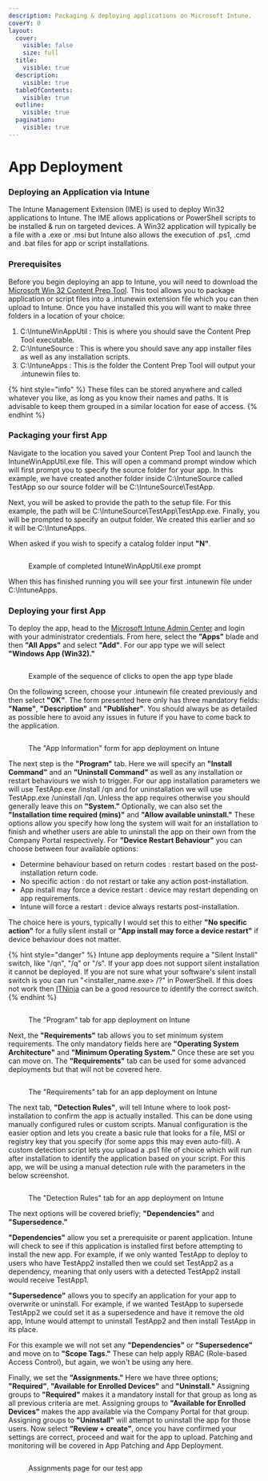 ```yaml
---
description: Packaging & deploying applications on Microsoft Intune.
coverY: 0
layout:
  cover:
    visible: false
    size: full
  title:
    visible: true
  description:
    visible: true
  tableOfContents:
    visible: true
  outline:
    visible: true
  pagination:
    visible: true
---
```


# App Deployment

### Deploying an Application via Intune

The Intune Management Extension (IME) is used to deploy Win32 applications to Intune. The IME allows applications or PowerShell scripts to be installed & run on targeted devices. A Win32 application will typically be a file with a .exe or .msi but Intune also allows the execution of .ps1, .cmd and .bat files for app or script installations.

### Prerequisites

Before you begin deploying an app to Intune, you will need to download the [Microsoft Win 32 Content Prep Tool](https://github.com/microsoft/Microsoft-Win32-Content-Prep-Tool). This tool allows you to package application or script files into a .intunewin extension file which you can then upload to Intune. Once you have installed this you will want to make three folders in a location of your choice:

1. C:\IntuneWinAppUtil : This is where you should save the Content Prep Tool executable.
2. C:\IntuneSource : This is where you should save any app installer files as well as any installation scripts.
3. C:\IntuneApps : This is the folder the Content Prep Tool will output your .intunewin files to.

{% hint style="info" %}
These files can be stored anywhere and called whatever you like, as long as you know their names and paths. It is advisable to keep them grouped in a similar location for ease of access.
{% endhint %}

### Packaging your first App

Navigate to the location you saved your Content Prep Tool and launch the IntuneWinAppUtil.exe file. This will open a command prompt window which will first prompt you to specify the source folder for your app. In this example, we have created another folder inside C:\IntuneSource called TestApp so our source folder will be C:\IntuneSource\TestApp.

Next, you will be asked to provide the path to the setup file. For this example, the path will be C:\IntuneSource\TestApp\TestApp.exe. Finally, you will be prompted to specify an output folder. We created this earlier and so it will be C:\IntuneApps.

When asked if you wish to specify a catalog folder input **"N"**.&#x20;

<figure><img src="../.gitbook/assets/app_deploy_1.png" alt=""><figcaption><p>Example of completed IntuneWinAppUtil.exe prompt</p></figcaption></figure>

When this has finished running you will see your first .intunewin file under C:\IntuneApps.

### Deploying your first App

To deploy the app, head to the [Microsoft Intune Admin Center](https://intune.microsoft.com) and login with your administrator credentials. From here, select the **"Apps"** blade and then **"All Apps"** and select **"Add"**. For our app type we will select **"Windows App (Win32)."**&#x20;

<figure><img src="../.gitbook/assets/app_deploy_2.png" alt=""><figcaption><p>Example of the sequence of clicks to open the app type blade</p></figcaption></figure>

On the following screen, choose your .intunewin file created previously and then select **"OK"**. The form presented here only has three mandatory fields: **"Name"**, **"Description"** and **"Publisher"**. You should always be as detailed as possible here to avoid any issues in future if you have to come back to the application.

<figure><img src="../.gitbook/assets/app_deploy_3.png" alt=""><figcaption><p>The "App Information" form for app deployment on Intune</p></figcaption></figure>

The next step is the **"Program"** tab. Here we will specify an **"Install Command"** and an **"Uninstall Command"** as well as any installation or restart behaviours we wish to trigger. For our app installation parameters we will use TestApp.exe /install /qn and for uninstallation we will use TestApp.exe /uninstall /qn. Unless the app requires otherwise you should generally leave this on **"System."** Optionally, we can also set the **"Installation time required (mins)"** and **"Allow available uninstall."** These options allow you specify how long the system will wait for an installation to finish and whether users are able to uninstall the app on their own from the Company Portal respectively. For **"Device Restart Behaviour"** you can choose between four available options:

* Determine behaviour based on return codes : restart based on the post-installation return code.
* No specific action : do not restart or take any action post-installation.
* App install may force a device restart : device may restart depending on app requirements.
* Intune will force a restart : device always restarts post-installation.

The choice here is yours, typically I would set this to either **"No specific action"** for a fully silent install or **"App install may force a device restart"** if device behaviour does not matter.

{% hint style="danger" %}
Intune app deployments require a "Silent Install" switch, like "/qn", "/q" or "/s". If your app does not support silent installation it cannot be deployed. If you are not sure what your software's silent install switch is you can run "\<installer\_name.exe> /?" in PowerShell. If this does not work then [ITNinja](https://www.itninja.com/software-library/software) can be a good resource to identify the correct switch.
{% endhint %}

<figure><img src="../.gitbook/assets/app_deploy_4.png" alt=""><figcaption><p>The "Program" tab for app deployment on Intune</p></figcaption></figure>

Next, the **"Requirements"** tab allows you to set minimum system requirements. The only mandatory fields here are **"Operating System Architecture"** and **"Minimum Operating System."** Once these are set you can move on. The **"Requirements"** tab can be used for some advanced deployments but that will not be covered here.

<figure><img src="../.gitbook/assets/app_deploy_5.png" alt=""><figcaption><p>The "Requirements" tab for an app deployment on Intune</p></figcaption></figure>

The next tab, **"Detection Rules"**, will tell Intune where to look post-installation to confirm the app is actually installed. This can be done using manually configured rules or custom scripts. Manual configuration is the easier option and lets you create a basic rule that looks for a file, MSI or registry key that you specify (for some apps this may even auto-fill). A custom detection script lets you upload a .ps1 file of choice which will run after installation to identify the application based on your script. For this app, we will be using a manual detection rule with the parameters in the below screenshot.

<figure><img src="../.gitbook/assets/app_deploy_6.png" alt=""><figcaption><p>The "Detection Rules" tab for an app deployment on Intune</p></figcaption></figure>

The next options will be covered briefly; **"Dependencies"** and **"Supersedence."**

**"Dependencies"** allow you set a prerequisite or parent application. Intune will check to see if this application is installed first before attempting to install the new app. For example, if we only wanted TestApp to deploy to users who have TestApp2 installed then we could set TestApp2 as a dependency, meaning that only users with a detected TestApp2 install would receive TestApp1.

**"Supersedence"** allows you to specify an application for your app to overwrite or uninstall. For example, if we wanted TestApp to supersede TestApp2 we could set it as a supersedence and have it remove the old app, Intune would attempt to uninstall TestApp2 and then install TestApp in its place.

For this example we will not set any **"Dependencies"** or **"Supersedence"** and move on to **"Scope Tags."** These can help apply RBAC (Role-based Access Control), but again, we won't be using any here.&#x20;

Finally, we set the **"Assignments."** Here we have three options; **"Required"**, **"Available for Enrolled Devices"** and **"Uninstall."** Assigning groups to **"Required"** makes it a mandatory install for that group as long as all previous criteria are met. Assigning groups to **"Available for Enrolled Devices"** makes the app available via the Company Portal for that group. Assigning groups to **"Uninstall"** will attempt to uninstall the app for those users. Now select **"Review + create"**, once you have confirmed your settings are correct, proceed and wait for the app to upload. Patching and monitoring will be covered in App Patching and App Deployment.

<figure><img src="../.gitbook/assets/app_deploy_7.png" alt=""><figcaption><p>Assignments page for our test app</p></figcaption></figure>
